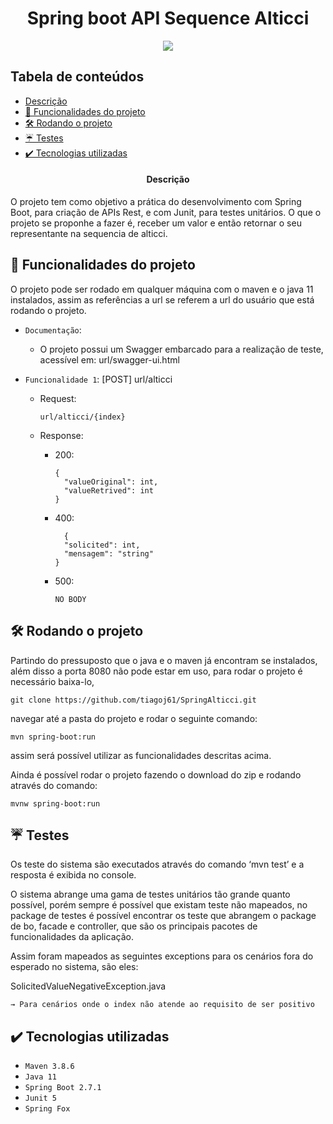 
<h1 align="center"> Spring boot API Sequence Alticci</h1>
<p align="center">
<img src="http://img.shields.io/static/v1?label=STATUS&message=v1.0.0%20FINALIZADO&color=GREEN&style=for-the-badge"/>
</p>

## Tabela de conteúdos 

* [Descrição](#----descrição)
* [:hammer: Funcionalidades do projeto](#hammer-funcionalidades-do-projeto)
* [ 🛠️ Rodando o projeto](#%EF%B8%8F-rodando-o-projeto)
* [☔ Testes](#-testes)
* [✔️ Tecnologias utilizadas](#%EF%B8%8F-tecnologias-utilizadas)

<h4 align="center"> 
   Descrição
</h4>
<p>  O projeto tem como objetivo a prática do desenvolvimento com Spring Boot, para criação de APIs Rest, e com Junit, para testes unitários. O que o projeto se proponhe a fazer é, receber um valor e então retornar o seu representante na sequencia de alticci.</p>

## :hammer: Funcionalidades do projeto
<p>O projeto pode ser rodado em qualquer máquina com o maven e o java 11 instalados, assim as referências a url se referem a url do usuário que está rodando o projeto.
</p>

- `Documentação`:
   - O projeto possui um Swagger embarcado para a realização de teste, acessível em: url/swagger-ui.html

- `Funcionalidade 1`: [POST] url/alticci

  - Request:
    ```
    url/alticci/{index}
    ```
  - Response:
  
    - 200:
      ```
      {
        "valueOriginal": int,
        "valueRetrived": int
      }
      ```
    - 400:
      ```
        {
        "solicited": int,
        "mensagem": "string"
      }
      ```
     - 500:
        ```
        NO BODY
        ```

## 🛠️ Rodando o projeto

Partindo do pressuposto que o java e o maven já encontram se instalados, além disso a porta 8080 não pode estar em uso,
para rodar o projeto é necessário baixa-lo,
```
git clone https://github.com/tiagoj61/SpringAlticci.git
``` 
navegar até a pasta do projeto e rodar o seguinte comando:
```
mvn spring-boot:run
```
assim será possível utilizar as funcionalidades descritas acima.

Ainda é possível rodar o projeto fazendo o download do zip e rodando através do comando:
```
mvnw spring-boot:run
```

## ☔ Testes

Os teste do sistema são executados através do comando ‘mvn test’ e a resposta é exibida no console.

O sistema abrange uma gama de testes unitários tão grande quanto possível, porém sempre é possível que existam teste não mapeados, no package de testes é possível encontrar os teste que abrangem o package de bo, facade e controller, que são os principais pacotes de funcionalidades da aplicação.

Assim foram mapeados as seguintes exceptions para os cenários fora do esperado no sistema, são eles:

  SolicitedValueNegativeException.java
  
    → Para cenários onde o index não atende ao requisito de ser positivo

## ✔️ Tecnologias utilizadas

- ``Maven 3.8.6``
- ``Java 11``
- ``Spring Boot 2.7.1``
- ``Junit 5``
- ``Spring Fox``
